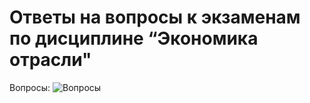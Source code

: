 Ответы на вопросы к экзаменам по дисциплине “Экономика отрасли"
================
Вопросы:
![Вопросы](https://f.cloud.github.com/assets/2075522/1483945/b1f2dbb8-46ff-11e3-8ba8-e788e4d7b602.jpg)
